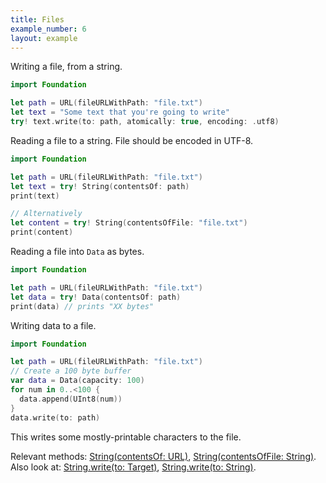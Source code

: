 ```yaml
---
title: Files
example_number: 6
layout: example
---
```


Writing a file, from a string.

```swift
import Foundation

let path = URL(fileURLWithPath: "file.txt")
let text = "Some text that you're going to write"
try! text.write(to: path, atomically: true, encoding: .utf8)
```

Reading a file to a string. File should be encoded in UTF-8.

```swift
import Foundation

let path = URL(fileURLWithPath: "file.txt")
let text = try! String(contentsOf: path)
print(text)

// Alternatively
let content = try! String(contentsOfFile: "file.txt")
print(content)
```

Reading a file into `Data` as bytes.

```swift
import Foundation

let path = URL(fileURLWithPath: "file.txt")
let data = try! Data(contentsOf: path)
print(data) // prints "XX bytes"
```

Writing data to a file.

```swift
import Foundation

let path = URL(fileURLWithPath: "file.txt")
// Create a 100 byte buffer
var data = Data(capacity: 100)
for num in 0..<100 {
  data.append(UInt8(num))
}
data.write(to: path)
```

This writes some mostly-printable characters to the file.

Relevant methods: [String(contentsOf: URL)](https://developer.apple.com/documentation/swift/string/1779753-init), [String(contentsOfFile: String)](https://developer.apple.com/documentation/swift/string/1780193-init).
Also look at: [String.write(to: Target)](https://developer.apple.com/documentation/swift/string/1641490-write), [String.write(to: String)](https://developer.apple.com/documentation/swift/string/1538840-write).
